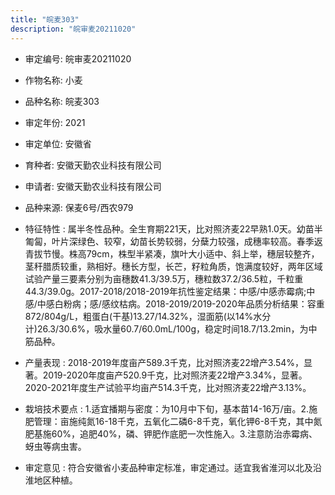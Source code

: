 ```yaml
---
title: "皖麦303"
description: "皖审麦20211020"
---
```

* 审定编号:  皖审麦20211020

*  作物名称:  小麦

*  品种名称:  皖麦303

*  审定年份:  2021

*  审定单位:  安徽省

* 育种者:  安徽天勤农业科技有限公司

*  申请者:  安徽天勤农业科技有限公司

*  品种来源:  保麦6号/西农979

*  特征特性 : 
属半冬性品种。全生育期221天，比对照济麦22早熟1.0天。幼苗半匍匐，叶片深绿色、较窄，幼苗长势较弱，分蘖力较强，成穗率较高。春季返青拔节慢。株高79cm，株型半紧凑，旗叶大小适中、斜上举，穗层较整齐，茎秆腊质较重，熟相好。穗长方型，长芒，籽粒角质，饱满度较好，两年区域试验产量三要素分别为亩穗数41.3/39.5万，穗粒数37.2/36.5粒，千粒重44.3/39.0g。2017-2018/2018-2019年抗性鉴定结果：中感/中感赤霉病;中感/中感白粉病；感/感纹枯病。2018-2019/2019-2020年品质分析结果：容重872/804g/L，粗蛋白(干基)13.27/14.32%，湿面筋(以14%水分计)26.3/30.6%，吸水量60.7/60.0mL/100g，稳定时间18.7/13.2min，为中筋品种。
 
*  产量表现 : 
2018-2019年度亩产589.3千克，比对照济麦22增产3.54%，显著。2019-2020年度亩产520.9千克，比对照济麦22增产3.34%，显著。2020-2021年度生产试验平均亩产514.3千克，比对照济麦22增产3.13%。

*  栽培技术要点 : 
1.适宜播期与密度：为10月中下旬，基本苗14-16万/亩。2.施肥管理：亩施纯氮16-18千克，五氧化二磷6-8千克，氧化钾6-8千克，其中氮肥基施60%，追肥40%，磷、钾肥作底肥一次性施入。3.注意防治赤霉病、蚜虫等病虫害。

*  审定意见 : 
符合安徽省小麦品种审定标准，审定通过。适宜我省淮河以北及沿淮地区种植。
